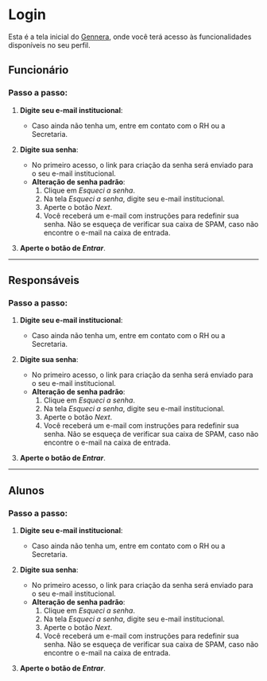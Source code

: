 # Login

Esta é a tela inicial do [Gennera](https://apps.gennera.com.br/public/index.html#/login), onde você terá acesso às funcionalidades disponíveis no seu perfil.

## Funcionário

### Passo a passo:

1. **Digite seu e-mail institucional**:
   - Caso ainda não tenha um, entre em contato com o RH ou a Secretaria.

2. **Digite sua senha**:
   - No primeiro acesso, o link para criação da senha será enviado para o seu e-mail institucional.
   - **Alteração de senha padrão**:
     1. Clique em *Esqueci a senha*.
     2. Na tela *Esqueci a senha*, digite seu e-mail institucional.
     3. Aperte o botão *Next*.
     4. Você receberá um e-mail com instruções para redefinir sua senha. Não se esqueça de verificar sua caixa de SPAM, caso não encontre o e-mail na caixa de entrada.

3. **Aperte o botão de *Entrar***.

---

## Responsáveis

### Passo a passo:

1. **Digite seu e-mail institucional**:
   - Caso ainda não tenha um, entre em contato com o RH ou a Secretaria.

2. **Digite sua senha**:
   - No primeiro acesso, o link para criação da senha será enviado para o seu e-mail institucional.
   - **Alteração de senha padrão**:
     1. Clique em *Esqueci a senha*.
     2. Na tela *Esqueci a senha*, digite seu e-mail institucional.
     3. Aperte o botão *Next*.
     4. Você receberá um e-mail com instruções para redefinir sua senha. Não se esqueça de verificar sua caixa de SPAM, caso não encontre o e-mail na caixa de entrada.

3. **Aperte o botão de *Entrar***.

---

## Alunos

### Passo a passo:

1. **Digite seu e-mail institucional**:
   - Caso ainda não tenha um, entre em contato com o RH ou a Secretaria.

2. **Digite sua senha**:
   - No primeiro acesso, o link para criação da senha será enviado para o seu e-mail institucional.
   - **Alteração de senha padrão**:
     1. Clique em *Esqueci a senha*.
     2. Na tela *Esqueci a senha*, digite seu e-mail institucional.
     3. Aperte o botão *Next*.
     4. Você receberá um e-mail com instruções para redefinir sua senha. Não se esqueça de verificar sua caixa de SPAM, caso não encontre o e-mail na caixa de entrada.

3. **Aperte o botão de *Entrar***.


